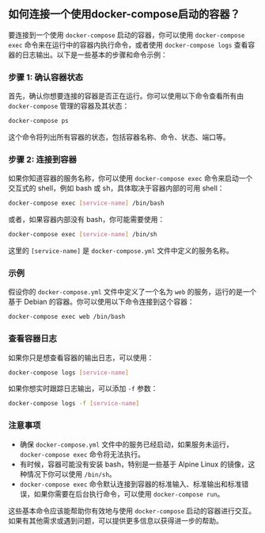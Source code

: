 ## 如何连接一个使用docker-compose启动的容器？

要连接到一个使用 `docker-compose` 启动的容器，你可以使用 `docker-compose exec` 命令来在运行中的容器内执行命令，或者使用 `docker-compose logs` 查看容器的日志输出。以下是一些基本的步骤和命令示例：

### 步骤 1: 确认容器状态
首先，确认你想要连接的容器是否正在运行。你可以使用以下命令查看所有由 `docker-compose` 管理的容器及其状态：

```bash
docker-compose ps
```

这个命令将列出所有容器的状态，包括容器名称、命令、状态、端口等。

### 步骤 2: 连接到容器
如果你知道容器的服务名称，你可以使用 `docker-compose exec` 命令来启动一个交互式的 shell，例如 bash 或 sh，具体取决于容器内部的可用 shell：

```bash
docker-compose exec [service-name] /bin/bash
```

或者，如果容器内部没有 bash，你可能需要使用：

```bash
docker-compose exec [service-name] /bin/sh
```

这里的 `[service-name]` 是 `docker-compose.yml` 文件中定义的服务名称。

### 示例
假设你的 `docker-compose.yml` 文件中定义了一个名为 `web` 的服务，运行的是一个基于 Debian 的容器。你可以使用以下命令连接到这个容器：

```bash
docker-compose exec web /bin/bash
```

### 查看容器日志
如果你只是想查看容器的输出日志，可以使用：

```bash
docker-compose logs [service-name]
```

如果你想实时跟踪日志输出，可以添加 `-f` 参数：

```bash
docker-compose logs -f [service-name]
```

### 注意事项
- 确保 `docker-compose.yml` 文件中的服务已经启动，如果服务未运行，`docker-compose exec` 命令将无法执行。
- 有时候，容器可能没有安装 bash，特别是一些基于 Alpine Linux 的镜像，这种情况下你可以使用 `/bin/sh`。
- `docker-compose exec` 命令默认连接到容器的标准输入、标准输出和标准错误，如果你需要在后台执行命令，可以使用 `docker-compose run`。

这些基本命令应该能帮助你有效地与使用 `docker-compose` 启动的容器进行交互。如果有其他需求或遇到问题，可以提供更多信息以获得进一步的帮助。